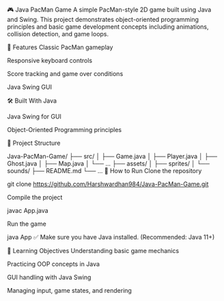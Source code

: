 🎮 Java PacMan Game
A simple PacMan-style 2D game built using Java and Swing. This project demonstrates object-oriented programming principles and basic game development concepts including animations, collision detection, and game loops.



🚀 Features
Classic PacMan gameplay

Responsive keyboard controls


Score tracking and game over conditions

Java Swing GUI

🛠️ Built With
Java

Java Swing for GUI

Object-Oriented Programming principles

📂 Project Structure

Java-PacMan-Game/
├── src/
│   ├── Game.java
│   ├── Player.java
│   ├── Ghost.java
│   ├── Map.java
│   └── ...
├── assets/
│   ├── sprites/
│   └── sounds/
├── README.md
└── ...
🧩 How to Run
Clone the repository

git clone https://github.com/Harshwardhan984/Java-PacMan-Game.git

Compile the project

javac App.java

Run the game

java App
✅ Make sure you have Java installed. (Recommended: Java 11+)

🎯 Learning Objectives
Understanding basic game mechanics

Practicing OOP concepts in Java

GUI handling with Java Swing

Managing input, game states, and rendering
